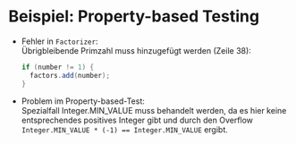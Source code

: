 # Beispiel: Property-based Testing

* Fehler in `Factorizer`:  
  Übrigbleibende Primzahl muss hinzugefügt werden (Zeile 38):
  ```java
  if (number != 1) {
    factors.add(number);
  }
  ```
* Problem im Property-based-Test:  
  Spezialfall Integer.MIN_VALUE muss behandelt werden, da es hier keine entsprechendes
  positives Integer gibt und durch den Overflow `Integer.MIN_VALUE * (-1) == Integer.MIN_VALUE` ergibt.


